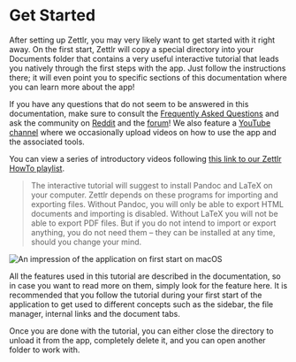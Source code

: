 # Get Started

After setting up Zettlr, you may very likely want to get started with it right away. On the first start, Zettlr will copy a special directory into your Documents folder that contains a very useful interactive tutorial that leads you natively through the first steps with the app. Just follow the instructions there; it will even point you to specific sections of this documentation where you can learn more about the app!

If you have any questions that do not seem to be answered in this documentation, make sure to consult the [Frequently Asked Questions](faq.md) and ask the community on [Reddit](https://www.reddit.com/r/Zettlr/) and the [forum](https://forum.zettlr.com/)! We also feature a [YouTube channel](https://www.youtube.com/c/Zettlr/) where we occasionally upload videos on how to use the app and the associated tools.

You can view a series of introductory videos following [this link to our Zettlr HowTo playlist](https://www.youtube.com/playlist?list=PL2ydvDwV-1u5ncnkxQWZhbHQdwpY2fx5f).

> The interactive tutorial will suggest to install Pandoc and LaTeX on your computer. Zettlr depends on these programs for importing and exporting files. Without Pandoc, you will only be able to export HTML documents and importing is disabled. Without LaTeX you will not be able to export PDF files. But if you do not intend to import or export anything, you do not need them – they can be installed at any time, should you change your mind.

![An impression of the application on first start on macOS](img/first_start.png)

All the features used in this tutorial are described in the documentation, so in case you want to read more on them, simply look for the feature here. It is recommended that you follow the tutorial during your first start of the application to get used to different concepts such as the sidebar, the file manager, internal links and the document tabs.

Once you are done with the tutorial, you can either close the directory to unload it from the app, completely delete it, and you can open another folder to work with.
